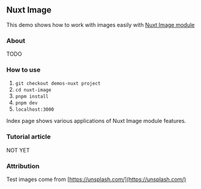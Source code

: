 ## Nuxt Image
This demo shows how to work with images easily with [Nuxt Image module](https://image.nuxt.com/)

### About
TODO

### How to use
1. `git checkout demos-nuxt project`
2. `cd nuxt-image`
3. `pnpm install`
4. `pnpm dev` 
5. `localhost:3000` 

Index page shows various applications of Nuxt Image module features.

### Tutorial article
NOT YET

### Attribution
Test images come from [https://unsplash.com/](https://unsplash.com/)
